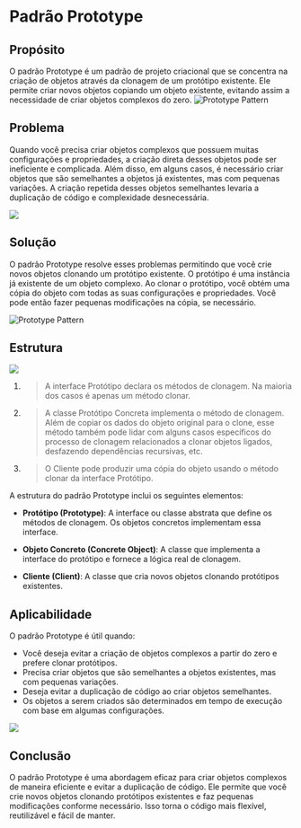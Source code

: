 # Padrão Prototype

## Propósito

O padrão Prototype é um padrão de projeto criacional que se concentra na criação de objetos através da clonagem de um protótipo existente. Ele permite criar novos objetos copiando um objeto existente, evitando assim a necessidade de criar objetos complexos do zero.
![Prototype Pattern](https://refactoring.guru/images/patterns/content/prototype/prototype.png)


## Problema

Quando você precisa criar objetos complexos que possuem muitas configurações e propriedades, a criação direta desses objetos pode ser ineficiente e complicada. Além disso, em alguns casos, é necessário criar objetos que são semelhantes a objetos já existentes, mas com pequenas variações. A criação repetida desses objetos semelhantes levaria a duplicação de código e complexidade desnecessária.

![](https://refactoring.guru/images/patterns/content/prototype/prototype-comic-1-pt-br.png)

## Solução

O padrão Prototype resolve esses problemas permitindo que você crie novos objetos clonando um protótipo existente. O protótipo é uma instância já existente de um objeto complexo. Ao clonar o protótipo, você obtém uma cópia do objeto com todas as suas configurações e propriedades. Você pode então fazer pequenas modificações na cópia, se necessário.

![Prototype Pattern](https://refactoring.guru/images/patterns/content/prototype/prototype-comic-2-pt-br.png)

## Estrutura

![](https://refactoring.guru/images/patterns/diagrams/prototype/structure.png)

1. >A interface Protótipo declara os métodos de clonagem. Na maioria dos casos é apenas um método clonar.
   
2. >A classe Protótipo Concreta implementa o método de clonagem. Além de copiar os dados do objeto original para o clone, esse método também pode lidar com alguns casos específicos do processo de clonagem relacionados a clonar objetos ligados, desfazendo dependências recursivas, etc.
   
3. >O Cliente pode produzir uma cópia do objeto usando o método clonar da interface Protótipo.

A estrutura do padrão Prototype inclui os seguintes elementos:

- **Protótipo (Prototype)**: A interface ou classe abstrata que define os métodos de clonagem. Os objetos concretos implementam essa interface.

- **Objeto Concreto (Concrete Object)**: A classe que implementa a interface do protótipo e fornece a lógica real de clonagem.

- **Cliente (Client)**: A classe que cria novos objetos clonando protótipos existentes.

## Aplicabilidade

O padrão Prototype é útil quando:

- Você deseja evitar a criação de objetos complexos a partir do zero e prefere clonar protótipos.
- Precisa criar objetos que são semelhantes a objetos existentes, mas com pequenas variações.
- Deseja evitar a duplicação de código ao criar objetos semelhantes.
- Os objetos a serem criados são determinados em tempo de execução com base em algumas configurações.

![](https://refactoring.guru/images/patterns/diagrams/prototype/example.png)

## Conclusão

O padrão Prototype é uma abordagem eficaz para criar objetos complexos de maneira eficiente e evitar a duplicação de código. Ele permite que você crie novos objetos clonando protótipos existentes e faz pequenas modificações conforme necessário. Isso torna o código mais flexível, reutilizável e fácil de manter.
